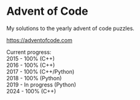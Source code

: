 # Advent of Code

My solutions to the yearly advent of code puzzles.

https://adventofcode.com

Current progress:  
2015 - 100% (C++)  
2016 - 100% (C++)  
2017 - 100% (C++/Python)  
2018 - 100% (Python)  
2019 - In progress (Python)  
2024 - 100% (C++)  

